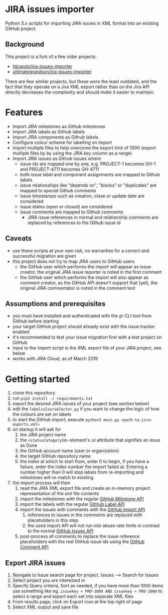 # JIRA issues importer

Python 3.x scripts for importing JIRA issues in XML format into an existing GitHub project.

## Background

This project is a fork of a few older projects:
* [hbrands/jira-issues-importer](https://github.com/hbrands/jira-issues-importer)
* [ultimategrandson/jira-issues-importer](https://github.com/ultimategrandson/jira-issues-importer)

There are few similar projects, but these were the least outdated, and the fact that they operate on a Jira XML export rather than on the Jira API directly decreases the complexity and should make it easier to maintain.

# Features

* Import JIRA milestones as Github milestones
* Import JIRA labels as Github labels
* Import JIRA components as Github labels
* Configure colour scheme for labelling on import
* Import multiple files to help overcome the export limit of 1000 (export multiple files by by using the JIRA key column as a range)
* Import JIRA issues as Github issues where
  * issue ids are mapped one by one, e.g. PROJECT-1 becomes GH-1 and PROJECT-4711 becomes GH-4711
  * both issue label and component assignments are mapped to Github labels
  * issue relationships like "depends on", "blocks" or "duplicates" are mapped to special Github comments
  * issue timestamps such as creation, close or update date are considered
  * issue states (open or closed) are considered
  * issue comments are mapped to Github comments
    * JIRA issue references in normal and relationship comments are replaced by references to the Github issue id  

## Caveats
* use these scripts at your own risk, no warranties for a correct and successful migration are given
* this project does not try to map JIRA users to GitHub users
  * the GitHub user which performs the import will appear as issue creator, the original JIRA issue reporter is noted in the first comment
  * the GitHub user which performs the import will also appear as comment creator, as the GitHub API doesn't support that (yet),
    the original JIRA commentator is noted in the comment text

## Assumptions and prerequisites

* you must have installed and authenticated with the `gh` CLI tool from GitHub before starting
* your target GitHub project should already exist with the issue tracker enabled
* it's recommended to test your issue migration first with a test project on GitHub
* input to the import script is the XML export file of your JIRA project, see below
* works with JIRA Cloud, as of March 2019

# Getting started

1. clone this repository
1. run `pip3 install -r requirements.txt`
1. export the desired JIRA issues of your project (see section below)
1. edit the `labelcolourselector.py` if you want to change the logic of how the colours are set on labels
1. to start the GitHub import, execute `python3 main.py <path-to-jira-exports.xml>`
1. on startup it will ask for
   1. the JIRA project name
   1. the `<statusCategoryId>` element's `id` attribute that signifies an issue as Done 
   1. the GitHub account name (user or organization)
   1. the target GitHub repository name
   1. the index at which to start from, enter 0 to begin, if you have a failure, enter the index number the import failed at. Entering a number higher than 0 will stop labels from re-importing and milestones will re-match to existing.
1. the import process will then
   1. read the JIRA XML export file and create an in-memory project representation of the xml file contents
   1. import the milestones with the regular [GitHub Milestone API](https://developer.github.com/v3/issues/milestones/)
   1. import the labels with the regular [GitHub Label API](https://developer.github.com/v3/issues/labels/)
   1. import the issues with comments with the [GitHub Import API](https://gist.github.com/jonmagic/5282384165e0f86ef105)
      1. references to issues in the comments are replaced with placeholders in this step
      1. the used import API will not run into abuse rate limits in contrast to the normal [GitHub Issues API](https://developer.github.com/v3/issues/)
   1. post-process all comments to replace the issue reference placeholders with the real GitHub issue ids using the [GitHub Comment API](https://developer.github.com/v3/issues/comments/)

## Export JIRA issues

1. Navigate to Issue search page for project. Issues --> Search for Issues
1. Select project you are interested in
1. Specify Query criteria, Sort as needed, if you have more than 1000 items use something like eg. `issuekey < PRO-1000 AND issuekey > PRO-2000` to select a range and export each set into separate XML files
1. From results page, click on Export icon at the top right of page
1. Select XML output and save file

